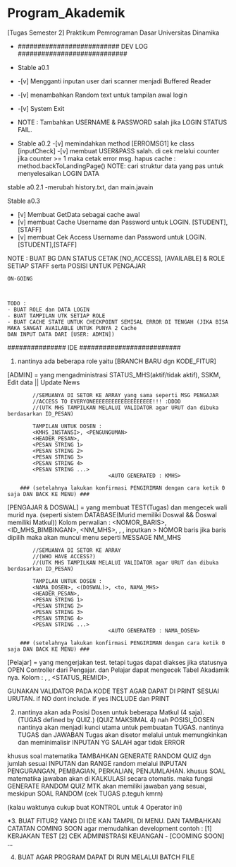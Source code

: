 # Program_Akademik
[Tugas Semester 2] Praktikum Pemrograman Dasar Universitas Dinamika

 * ########################## DEV LOG ############################
 * Stable a0.1
 * -[v] Mengganti inputan user dari scanner menjadi Buffered Reader
 * -[v] menambahkan Random text untuk tampilan awal login
 * -[v] System Exit
 * NOTE : Tambahkan USERNAME & PASSWORD salah jika LOGIN STATUS FAIL.
  
 * Stable a0.2
  -[v] memindahkan method [ERROMSG1] ke class [inputCheck] 
  -[v] membuat USER&PASS salah. di cek melalui counter jika counter >= 
  1 maka cetak error msg. hapus cache : method.backToLandingPage()
  NOTE: cari struktur data yang pas untuk menyelesaikan LOGIN DATA

  stable a0.2.1
  -merubah history.txt, dan main.javain

  Stable a0.3
  - [v] Membuat GetData sebagai cache awal
  - [v] membuat Cache Username dan Password untuk LOGIN. [STUDENT],[STAFF]
  - [v] membuat Cek Access Username dan Password untuk LOGIN. [STUDENT],[STAFF]
  
  NOTE : BUAT BG DAN STATUS CETAK [NO_ACCESS], [AVAILABLE] & ROLE SETIAP STAFF serta POSISI UNTUK PENGAJAR
  
    ON-GOING
    


    TODO :
    - BUAT ROLE dan DATA LOGIN
    - BUAT TAMPILAN UTK SETIAP ROLE
    - BUAT CACHE STATE UNTUK CHECKPOINT SEMISAL ERROR DI TENGAH (JIKA BISA MAKA SANGAT AVAILABLE UNTUK PUNYA 2 Cache
    DAN INPUT DATA DARI [USER: ADMIN])

  ############### IDE ##########################
  1. nantinya ada beberapa role yaitu [BRANCH BARU dgn KODE_FITUR]
  
  [ADMIN] = yang mengadministrasi STATUS_MHS(aktif/tidak aktif), SSKM, Edit data || Update News

            //SEMUANYA DI SETOR KE ARRAY yang sama seperti MSG PENGAJAR
            //ACCESS TO EVERYONEEEEEEEEEEEEEEEEEEE!!! :DDDD
            //(UTK MHS TAMPILKAN MELALUI VALIDATOR agar URUT dan dibuka berdasarkan ID_PESAN)

            TAMPILAN UNTUK DOSEN :
            <KMHS_INSTANSI>, <PENGUNGUMAN>
            <HEADER_PESAN>,
            <PESAN STRING 1>
            <PESAN STRING 2>
            <PESAN STRING 3>
            <PESAN STRING 4>
            <PESAN STRING ...>
                                    <AUTO GENERATED : KMHS>

        ### (setelahnya lakukan konfirmasi PENGIRIMAN dengan cara ketik 0 saja DAN BACK KE MENU) ###

  [PENGAJAR & DOSWAL] = yang membuat TEST(Tugas) dan mengecek wali murid nya. 
  (seperti sistem DATABASE(Murid memiliki Doswal && Doswal memiliki Matkul))
  Kolom perwalian : <NOMOR_BARIS>, <ID_MHS_BIMBINGAN>, <NM_MHS>, <KODETEST>, <NILAI>, <REMIDIAL>
  inputkan > NOMOR baris 
            jika baris dipilih maka akan muncul menu seperti MESSAGE NM_MHS


            //SEMUANYA DI SETOR KE ARRAY 
            //(WHO HAVE ACCESS?)
            //(UTK MHS TAMPILKAN MELALUI VALIDATOR agar URUT dan dibuka berdasarkan ID_PESAN)

            TAMPILAN UNTUK DOSEN :
            <NAMA_DOSEN>, <(DOSWAL)>, <to, NAMA_MHS>
            <HEADER_PESAN>,
            <PESAN STRING 1>
            <PESAN STRING 2>
            <PESAN STRING 3>
            <PESAN STRING 4>
            <PESAN STRING ...>
                                    <AUTO GENERATED : NAMA_DOSEN>

        ### (setelahnya lakukan konfirmasi PENGIRIMAN dengan cara ketik 0 saja DAN BACK KE MENU) ###

  [Pelajar] = yang mengerjakan test. tetapi tugas dapat diakses jika 
  statusnya OPEN Controller dari Pengajar. dan Pelajar dapat mengecek Tabel Akadamik nya. 
  Kolom : <KODETEST>, <NILAI>, <STATUS_REMIDI>, <GRADE>



  GUNAKAN VALIDATOR PADA KODE TEST AGAR DAPAT DI PRINT SESUAI URUTAN. if NO dont include. if yes INCLUDE dan PRINT

  2. nantinya akan ada Posisi Dosen untuk beberapa Matkul (4 saja). (TUGAS defined by QUIZ.) (QUIZ MAKSIMAL 4)
  nah POSISI_DOSEN nantinya akan menjadi kunci utama untuk pembuatan TUGAS. nantinya TUGAS dan JAWABAN Tugas
  akan disetor melalui <STRING> untuk memungkinkan dan meminimalisir INPUTAN YG SALAH agar tidak ERROR 

  khusus soal matematika TAMBAHKAN GENERATE RANDOM QUIZ dgn jumlah sesuai INPUTAN dan RANGE random melalui INPUTAN
  PENGURANGAN, 
  PEMBAGIAN, 
  PERKALIAN, 
  PENJUMLAHAN. 
  khusus SOAL matematika jawaban akan di KALKULASI secara otomatis. maka fungsi GENERATE RANDOM QUIZ MTK akan
  memiliki jawaban yang sesuai, meskipun SOAL RANDOM (cek TUGAS p.teguh kmrn)

  (kalau waktunya cukup buat KONTROL untuk 4 Operator ini)


 *3. BUAT FITUR2 YANG DI IDE KAN TAMPIL DI MENU. DAN TAMBAHKAN CATATAN COMING SOON agar memudahkan development
 contoh : 
 [1] KERJAKAN TEST
 [2] CEK ADMINISTRASI KEUANGAN - [COOMING SOON]
 ...

  4. BUAT AGAR PROGRAM DAPAT DI RUN MELALUI BATCH FILE
